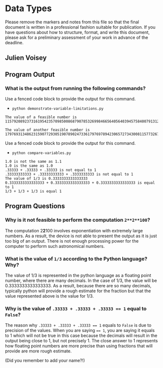 # Data Types

Please remove the markers and notes from this file
so that the final document is written in a professional fashion
suitable for publication. If you have questions about how to
structure, format, and write this document, please ask for a
preliminary assessment of your work in advance of the deadline.

## Julien Voisey

## Program Output

### What is the output from running the following commands?

Use a fenced code block to provide the output for this command.

- `python demonstrate-variable-limitations.py`

```
The value of a feasible number is 115792089237316195423570985008687907853269984665640564039457584007913129639936

The value of another feasible number is 179769313486231590772930519078902473361797697894230657273430081157732675805500963132708477322407536021120113879871393357658789768814416622492847430639474124377767893424865485276302219601246094119453082952085005768838150682342462881473913110540827237163350510684586298239947245938479716304835356329624224137216
```

Use a fenced code block to provide the output for this command.

- `python compare-variables.py`

```
1.0 is not the same as 1.1
1.0 is the same as 1.0
.33333 + .33333 + .33333 is not equal to 1
.33333333333 + .33333333333 + .3333333333 is not equal to 1
The value of 1/3 is 0.3333333333333333
0.3333333333333333 + 0.3333333333333333 + 0.3333333333333333 is equal to 1
1/3 + 1/3 + 1/3 is equal 1
```

## Program Questions

### Why is it not feasible to perform the computation `2**2**100`?

The computation 2**2**100 involves exponentiation with extremely large numbers. As a result, the device is not able to present the output as it is just too big of an output. There is not enough processing power for the computer to perform such astronomical numbers.

### What is the value of `1/3` according to the Python language? Why?

The value of 1/3 is represented in the python language as a floating point number, where there are many decimals. In the case of 1/3, the value will be 0.3333333333333333. As a result, because there are so many decimals, typically python will provide a rough estimate for the fraction but that the value represented above is the value for 1/3.

### Why is the value of `.33333 + .33333 + .33333 == 1` equal to `False`?

The reason why `.33333 + .33333 + .33333 == 1` equals to `False` is due to precision of the values. When you are saying `== 1`, you are saying it equals to 1 which will not be true in this case because the decimals will result in the output being close to 1, but not precisely 1. The close answer to 1 represents how floating point numbers are more precise than using fractions that will provide are more rough estimate.

(Did you remember to add your name?!)